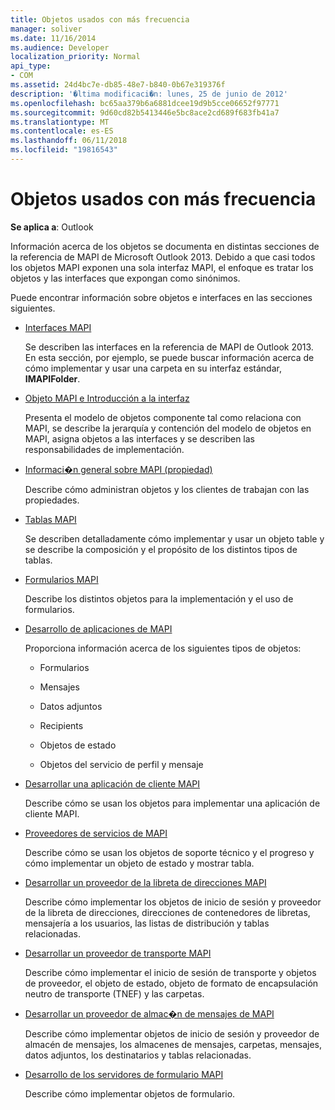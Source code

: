 ```yaml
---
title: Objetos usados con más frecuencia
manager: soliver
ms.date: 11/16/2014
ms.audience: Developer
localization_priority: Normal
api_type:
- COM
ms.assetid: 24d4bc7e-db85-48e7-b840-0b67e319376f
description: '�ltima modificaci�n: lunes, 25 de junio de 2012'
ms.openlocfilehash: bc65aa379b6a6881dcee19d9b5cce06652f97771
ms.sourcegitcommit: 9d60cd82b5413446e5bc8ace2cd689f683fb41a7
ms.translationtype: MT
ms.contentlocale: es-ES
ms.lasthandoff: 06/11/2018
ms.locfileid: "19816543"
---
```

# <a name="commonly-used-objects"></a>Objetos usados con más frecuencia

  
  
**Se aplica a**: Outlook 
  
Información acerca de los objetos se documenta en distintas secciones de la referencia de MAPI de Microsoft Outlook 2013. Debido a que casi todos los objetos MAPI exponen una sola interfaz MAPI, el enfoque es tratar los objetos y las interfaces que expongan como sinónimos.
  
Puede encontrar información sobre objetos e interfaces en las secciones siguientes.
  
- [Interfaces MAPI](mapi-interfaces.md)
    
    Se describen las interfaces en la referencia de MAPI de Outlook 2013. En esta sección, por ejemplo, se puede buscar información acerca de cómo implementar y usar una carpeta en su interfaz estándar, **IMAPIFolder**.
    
- [Objeto MAPI e Introducción a la interfaz](mapi-object-and-interface-overview.md)
    
    Presenta el modelo de objetos componente tal como relaciona con MAPI, se describe la jerarquía y contención del modelo de objetos en MAPI, asigna objetos a las interfaces y se describen las responsabilidades de implementación.
    
- [Informaci�n general sobre MAPI (propiedad)](mapi-property-overview.md)
    
    Describe cómo administran objetos y los clientes de trabajan con las propiedades.
    
- [Tablas MAPI](mapi-tables.md)
    
    Se describen detalladamente cómo implementar y usar un objeto table y se describe la composición y el propósito de los distintos tipos de tablas.
    
- [Formularios MAPI](mapi-forms.md)
    
    Describe los distintos objetos para la implementación y el uso de formularios.
    
- [Desarrollo de aplicaciones de MAPI](mapi-application-development.md)
    
    Proporciona información acerca de los siguientes tipos de objetos:
    
  - Formularios
    
  - Mensajes
    
  - Datos adjuntos
    
  - Recipients
    
  - Objetos de estado
    
  - Objetos del servicio de perfil y mensaje
    
- [Desarrollar una aplicación de cliente MAPI](developing-a-mapi-client-application.md)
    
    Describe cómo se usan los objetos para implementar una aplicación de cliente MAPI.
    
- [Proveedores de servicios de MAPI](mapi-service-providers.md)
    
    Describe cómo se usan los objetos de soporte técnico y el progreso y cómo implementar un objeto de estado y mostrar tabla.
    
- [Desarrollar un proveedor de la libreta de direcciones MAPI](developing-a-mapi-address-book-provider.md)
    
    Describe cómo implementar los objetos de inicio de sesión y proveedor de la libreta de direcciones, direcciones de contenedores de libretas, mensajería a los usuarios, las listas de distribución y tablas relacionadas.
    
- [Desarrollar un proveedor de transporte MAPI](developing-a-mapi-transport-provider.md)
    
    Describe cómo implementar el inicio de sesión de transporte y objetos de proveedor, el objeto de estado, objeto de formato de encapsulación neutro de transporte (TNEF) y las carpetas.
    
- [Desarrollar un proveedor de almac�n de mensajes de MAPI](developing-a-mapi-message-store-provider.md)
    
    Describe cómo implementar objetos de inicio de sesión y proveedor de almacén de mensajes, los almacenes de mensajes, carpetas, mensajes, datos adjuntos, los destinatarios y tablas relacionadas.
    
- [Desarrollo de los servidores de formulario MAPI](developing-mapi-form-servers.md)
    
    Describe cómo implementar objetos de formulario.
    

